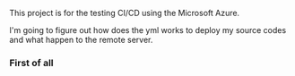 This project is for the testing CI/CD using the Microsoft Azure.

I'm going to figure out how does the yml works to deploy my source codes and what happen to the remote server.

### First of all
